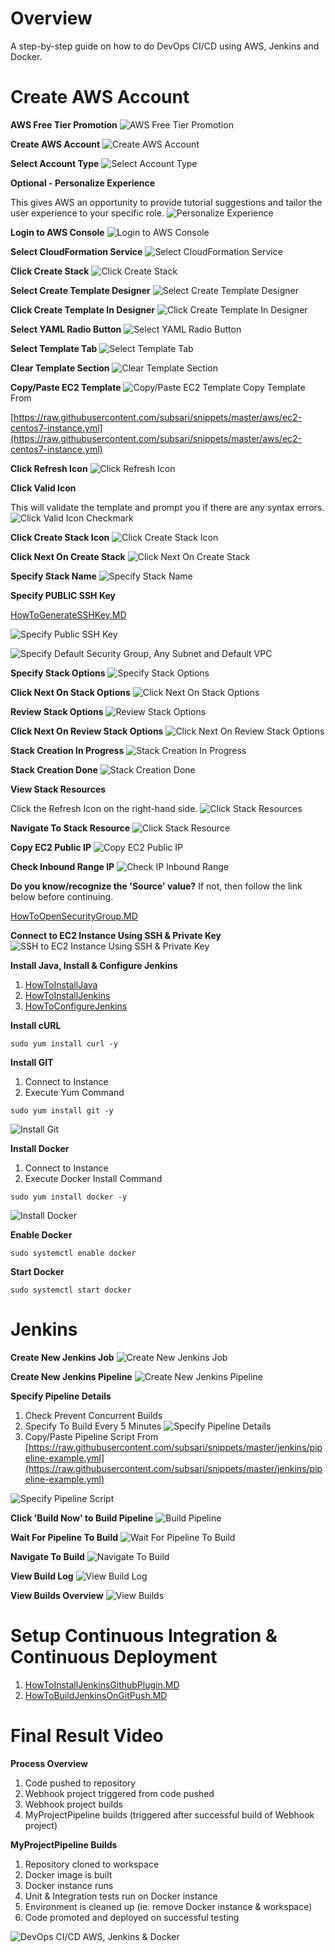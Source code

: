 # Overview
A step-by-step guide on how to do DevOps CI/CD using AWS, Jenkins and Docker.

# Create AWS Account
**AWS Free Tier Promotion**
![AWS Free Tier Promotion](screenshots/aws/1-aws-free-tier-promotion.png)

**Create AWS Account**
![Create AWS Account](screenshots/aws/2-create-aws-account.png)

**Select Account Type**
![Select Account Type](screenshots/aws/3-setup-account-type.png)

**Optional - Personalize Experience**

This gives AWS an opportunity to provide tutorial suggestions and tailor the user experience to your specific role.
![Personalize Experience](screenshots/aws/4-personalize-aws-experience.png)

**Login to AWS Console**
![Login to AWS Console](screenshots/aws/5-login-to-aws-console.png)

**Select CloudFormation Service**
![Select CloudFormation Service](screenshots/aws/6-select-cloud-formation-service.png)

**Click Create Stack**
![Click Create Stack](screenshots/aws/7-create-aws-stack.png)

**Select Create Template Designer**
![Select Create Template Designer](screenshots/aws/8-create-aws-template-designer.png)

**Click Create Template In Designer**
![Click Create Template In Designer](screenshots/aws/9-create-template-in-designer.png)

**Select YAML Radio Button**
![Select YAML Radio Button](screenshots/aws/10-select-yaml.png)

**Select Template Tab**
![Select Template Tab](screenshots/aws/11-select-template-tab.png)

**Clear Template Section**
![Clear Template Section](screenshots/aws/12-clear-everything-in-template-section.png)

**Copy/Paste EC2 Template**
![Copy/Paste EC2 Template](screenshots/aws/13-paste-ec2-instance-template.png)
Copy Template From

[https://raw.githubusercontent.com/subsari/snippets/master/aws/ec2-centos7-instance.yml](https://raw.githubusercontent.com/subsari/snippets/master/aws/ec2-centos7-instance.yml)

**Click Refresh Icon**
![Click Refresh Icon](screenshots/aws/14-click-refresh-icon.png)

**Click Valid Icon**

This will validate the template and prompt you if there are any syntax errors.
![Click Valid Icon Checkmark](screenshots/aws/15-click-validate-icon.png)

**Click Create Stack Icon**
![Click Create Stack Icon](screenshots/aws/16-click-create-stack-icon.png)

**Click Next On Create Stack**
![Click Next On Create Stack](screenshots/aws/17-click-next-on-create-stack.png)

**Specify Stack Name**
![Specify Stack Name](screenshots/aws/18-specify-stack-name.png)

**Specify PUBLIC SSH Key**

[HowToGenerateSSHKey.MD](HowToGenerateSSHKey.MD)

![Specify Public SSH Key](screenshots/aws/19-specify-ssh-key-security-group-subnet-vpc.png)

![Specify Default Security Group, Any Subnet and Default VPC](screenshots/aws/19-specify-ssh-key-security-group-subnet-vpc.png)

**Specify Stack Options**
![Specify Stack Options](screenshots/aws/20-stack-options-leave-blank.png)

**Click Next On Stack Options**
![Click Next On Stack Options](screenshots/aws/21-click-next-on-stack-options.png)

**Review Stack Options**
![Review Stack Options](screenshots/aws/22-review-stack-options.png)

**Click Next On Review Stack Options**
![Click Next On Review Stack Options](screenshots/aws/23-click-next-on-review-stack-options.png)

**Stack Creation In Progress**
![Stack Creation In Progress](screenshots/aws/24-stack-creation-inprogress.png)

**Stack Creation Done**
![Stack Creation Done](screenshots/aws/25-stack-creation-done.png)

**View Stack Resources**

Click the Refresh Icon on the right-hand side.
![Click Stack Resources](screenshots/aws/26-stack-creation-resources.png)

**Navigate To Stack Resource**
![Click Stack Resource](screenshots/aws/27-click-stack-resource-link.png)

**Copy EC2 Public IP**
![Copy EC2 Public IP](screenshots/aws/28-copy-ec2-instance-ip.png)

**Check Inbound Range IP**
![Check IP Inbound Range](screenshots/aws/29-click-default-security-group.png)

<strong>Do you know/recognize the 'Source' value?</strong>
If not, then follow the link below before continuing.

[HowToOpenSecurityGroup.MD](HowToOpenSecurityGroup.MD)

**Connect to EC2 Instance Using SSH & Private Key**
![SSH to EC2 Instance Using SSH & Private Key](screenshots/aws/30-ssh-to-instance-specify-private-key.png)

**Install Java, Install & Configure Jenkins**
1. [HowToInstallJava](HowToInstallJava.MD)
2. [HowToInstallJenkins](HowToInstallJenkins.MD)
3. [HowToConfigureJenkins](HowToConfigureJenkins.MD)

**Install cURL**
```
sudo yum install curl -y
```

**Install GIT**
1. Connect to Instance
2. Execute Yum Command
```
sudo yum install git -y
```
![Install Git](screenshots/git/1-install-git.png)

**Install Docker**
1. Connect to Instance
2. Execute Docker Install Command
```
sudo yum install docker -y
```
![Install Docker](screenshots/docker/1-install-docker-command.png)

**Enable Docker**
```
sudo systemctl enable docker
```

**Start Docker**
```
sudo systemctl start docker
```

# Jenkins #
**Create New Jenkins Job**
![Create New Jenkins Job](screenshots/jenkins/9-create-new-job.png)

**Create New Jenkins Pipeline**
![Create New Jenkins Pipeline](screenshots/jenkins/10-create-new-pipeline.png)

**Specify Pipeline Details**

1. Check Prevent Concurrent Builds
2. Specify To Build Every 5 Minutes
![Specify Pipeline Details](screenshots/jenkins/11-specify-pipeline-details.png)
3. Copy/Paste Pipeline Script From
[https://raw.githubusercontent.com/subsari/snippets/master/jenkins/pipeline-example.yml](https://raw.githubusercontent.com/subsari/snippets/master/jenkins/pipeline-example.yml)

![Specify Pipeline Script](screenshots/jenkins/12-specify-pipeline-script.png)

**Click 'Build Now' to Build Pipeline**
![Build Pipeline](screenshots/jenkins/13-build-pipeline.png)

**Wait For Pipeline To Build**
![Wait For Pipeline To Build](screenshots/jenkins/14-wait-for-build.png)

**Navigate To Build**
![Navigate To Build](screenshots/jenkins/15-navigate-to-build.png)

**View Build Log**
![View Build Log](screenshots/jenkins/16-view-build-log.png)

**View Builds Overview**
![View Builds](screenshots/jenkins/17-view-builds-overview.png)

# Setup Continuous Integration & Continuous Deployment
1. [HowToInstallJenkinsGithubPlugin.MD](HowToInstallJenkinsGithubPlugin.MD)
2. [HowToBuildJenkinsOnGitPush.MD](HowToBuildJenkinsOnGitPush.MD)

# Final Result Video
**Process Overview**

1. Code pushed to repository
2. Webhook project triggered from code pushed
3. Webhook project builds
4. MyProjectPipeline builds (triggered after successful build of Webhook project)

**MyProjectPipeline Builds**
1. Repository cloned to workspace
2. Docker image is built
3. Docker instance runs
4. Unit & Integration tests run on Docker instance
5. Environment is cleaned up (ie. remove Docker instance & workspace)
6. Code promoted and deployed on successful testing
 

![DevOps CI/CD AWS, Jenkins & Docker](screenshots/devops/devops-ci-cd-aws-jenkins-docker.gif)